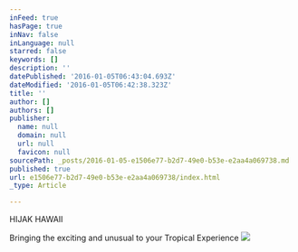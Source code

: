 ```yaml
---
inFeed: true
hasPage: true
inNav: false
inLanguage: null
starred: false
keywords: []
description: ''
datePublished: '2016-01-05T06:43:04.693Z'
dateModified: '2016-01-05T06:42:38.323Z'
title: ''
author: []
authors: []
publisher:
  name: null
  domain: null
  url: null
  favicon: null
sourcePath: _posts/2016-01-05-e1506e77-b2d7-49e0-b53e-e2aa4a069738.md
published: true
url: e1506e77-b2d7-49e0-b53e-e2aa4a069738/index.html
_type: Article

---
```

HIJAK HAWAII

Bringing the exciting and unusual to your Tropical Experience
![](https://the-grid-user-content.s3-us-west-2.amazonaws.com/5ab41693-9e7f-485c-9f35-1b541a0f4644.JPG)